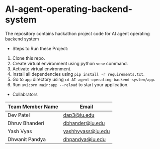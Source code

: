 # AI-agent-operating-backend-system
The repository contains hackathon project code for AI agent operating backend system

* Steps to Run these Project:

1. Clone this repo.
2. Create virtual environment using python `venv` command.
3. Activate virtual environment.
4. Install all dependencies using `pip install -r requirements.txt`.
5. Go to `app` directory using `cd AI-agent-operating-backend-system/app`.
6. Run `uvicorn main:app --reload` to start your application.

* Collabrators

| Team Member Name | Email |
| ----- | ----- |
| Dev Patel | dap3@iu.edu |
| Dhruv Bhanderi | dbhander@iu.edu |
| Yash Vyas | yashhvyass@iu.edu |
| Dhwanit Pandya | dhpandya@iu.edu |

